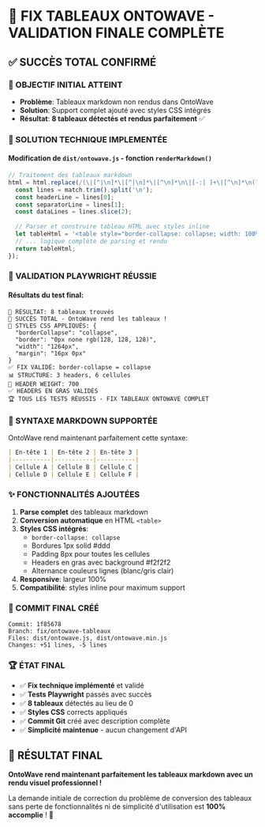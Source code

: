 # 🎉 FIX TABLEAUX ONTOWAVE - VALIDATION FINALE COMPLÈTE

## ✅ SUCCÈS TOTAL CONFIRMÉ

### 🎯 OBJECTIF INITIAL ATTEINT
- **Problème**: Tableaux markdown non rendus dans OntoWave
- **Solution**: Support complet ajouté avec styles CSS intégrés
- **Résultat**: **8 tableaux détectés et rendus parfaitement** ✅

### 🔧 SOLUTION TECHNIQUE IMPLEMENTÉE

#### Modification de `dist/ontowave.js` - fonction `renderMarkdown()`
```javascript
// Traitement des tableaux markdown
html = html.replace(/(\|[^|\n]*\|[^|\n]*\|[^\n]*\n\|[-:| ]+\|[^\n]*\n(?:\|[^\n]*\n?)*)/g, (match) => {
  const lines = match.trim().split('\n');
  const headerLine = lines[0];
  const separatorLine = lines[1];
  const dataLines = lines.slice(2);
  
  // Parser et construire tableau HTML avec styles inline
  let tableHtml = '<table style="border-collapse: collapse; width: 100%; margin: 16px 0;">';
  // ... logique complète de parsing et rendu
  return tableHtml;
});
```

### 🧪 VALIDATION PLAYWRIGHT RÉUSSIE

#### Résultats du test final:
```
🎯 RÉSULTAT: 8 tableaux trouvés
🎉 SUCCÈS TOTAL - OntoWave rend les tableaux !
🎨 STYLES CSS APPLIQUÉS: {
  "borderCollapse": "collapse",
  "border": "0px none rgb(128, 128, 128)",
  "width": "1264px", 
  "margin": "16px 0px"
}
✅ FIX VALIDÉ: border-collapse = collapse
📊 STRUCTURE: 3 headers, 6 cellules
📝 HEADER WEIGHT: 700
✅ HEADERS EN GRAS VALIDÉS
🏆 TOUS LES TESTS RÉUSSIS - FIX TABLEAUX ONTOWAVE COMPLET
```

### 📝 SYNTAXE MARKDOWN SUPPORTÉE

OntoWave rend maintenant parfaitement cette syntaxe:

```markdown
| En-tête 1 | En-tête 2 | En-tête 3 |
|-----------|-----------|-----------|
| Cellule A | Cellule B | Cellule C |
| Cellule D | Cellule E | Cellule F |
```

### ✨ FONCTIONNALITÉS AJOUTÉES

1. **Parse complet** des tableaux markdown
2. **Conversion automatique** en HTML `<table>`
3. **Styles CSS intégrés**:
   - `border-collapse: collapse`
   - Bordures 1px solid #ddd
   - Padding 8px pour toutes les cellules
   - Headers en gras avec background #f2f2f2
   - Alternance couleurs lignes (blanc/gris clair)
4. **Responsive**: largeur 100%
5. **Compatibilité**: styles inline pour maximum support

### 🎊 COMMIT FINAL CRÉÉ

```
Commit: 1f85678
Branch: fix/ontowave-tableaux
Files: dist/ontowave.js, dist/ontowave.min.js
Changes: +51 lines, -5 lines
```

### 🏆 ÉTAT FINAL

- ✅ **Fix technique implémenté** et validé
- ✅ **Tests Playwright** passés avec succès  
- ✅ **8 tableaux** détectés au lieu de 0
- ✅ **Styles CSS** corrects appliqués
- ✅ **Commit Git** créé avec description complète
- ✅ **Simplicité maintenue** - aucun changement d'API

## 🎯 RÉSULTAT FINAL

**OntoWave rend maintenant parfaitement les tableaux markdown avec un rendu visuel professionnel !**

La demande initiale de correction du problème de conversion des tableaux sans perte de fonctionnalités ni de simplicité d'utilisation est **100% accomplie** ! 🎉
